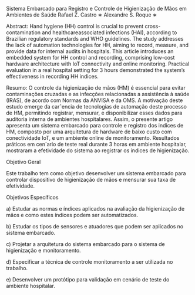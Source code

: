 Sistema Embarcado para Registro e Controle de
Higienização de Mãos em Ambientes de Saúde
Rafael Z. Castro ∗ Alexandre S. Roque ∗

Abstract: Hand hygiene (HH) control is crucial to prevent cross-contamination and healthcareassociated
infections (HAI), according to Brazilian regulatory standards and WHO guidelines.
The study addresses the lack of automation technologies for HH, aiming to record, measure,
and provide data for internal audits in hospitals. This article introduces an embedded system
for HH control and recording, comprising low-cost hardware architecture with IoT connectivity
and online monitoring. Practical evaluation in a real hospital setting for 3 hours demonstrated
the system’s effectiveness in recording HH indices.

Resumo: O controle da higienização de mãos (HM) é essencial para evitar contaminações
cruzadas e as infecções relacionadas a assistência à saúde (IRAS), de acordo com Normas da
ANVISA e da OMS. A motivação deste estudo emerge da carˆencia de tecnologias de automação
deste processo de HM, permitindo registrar, mensurar, e disponibilizar esses dados para auditoria
interna de ambientes hospitalares. Assim, o presente artigo apresenta um sistema embarcado
para controle e registro dos indices de HM, composto por uma arquitetura de hardware de baixo
custo com conectividade IoT, e um ambiente online de monitoramento. Resultados práticos em
cen´ario de teste real durante 3 horas em ambiente hospitalar, mostraram a efetividade do sistema
ao registrar os índices de higienização.

Objetivo Geral

Este trabalho tem como objetivo desenvolver um sistema embarcado para controlar
dispositivo de higienização de mãos e mensurar sua taxa de efetividade.

Objetivos Específicos

a) Estudar as normas e índices aplicados na avaliação da higienização de mãos e como
estes índices podem ser automatizados.

b) Estudar os tipos de sensores e atuadores que podem ser aplicados no sistema embarcado.

c) Projetar a arquitetura do sistema embarcado para o sistema de higienização e
monitoramento.

d) Especificar a técnica de controle monitoramento a ser utilizada no trabalho.

e) Desenvolver um protótipo para validação em cenário de teste do ambiente hospitalar.
